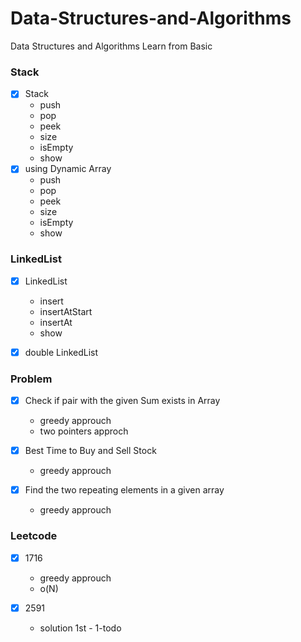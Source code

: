 
# Data-Structures-and-Algorithms
Data Structures and Algorithms  Learn from Basic

### Stack

- [x] Stack
  - push
  - pop
  - peek
  - size
  - isEmpty
  - show
- [x] using Dynamic Array
  - push
  - pop
  - peek
  - size
  - isEmpty
  - show

### LinkedList

- [x] LinkedList
  - insert
  - insertAtStart
  - insertAt
  - show

- [x] double LinkedList


### Problem

- [x] Check if pair with the given Sum exists in Array
  - greedy approuch
  - two pointers approch

- [x] Best Time to Buy and Sell Stock
  - greedy approuch

- [x] Find the two repeating elements in a given array
  - greedy approuch



### Leetcode

- [x] 1716
  - greedy approuch
  - o(N)

- [x] 2591
  - solution 1st - 1-todo 


